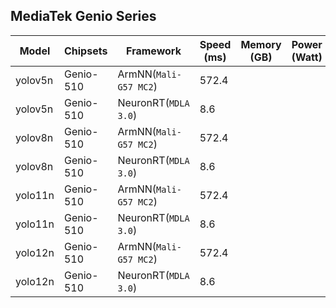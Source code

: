 ## MediaTek Genio Series
  
  | Model   |     Chipsets          |    Framework                |    Speed (ms) |   Memory (GB) |  Power (Watt) |     Temp (°C)    |
  |---------|-----------------------|-----------------------------|---------------|---------------|---------------|------------------|
  | yolov5n  |  Genio-510 | ArmNN(`Mali-G57 MC2`)       | 572.4        |           |               |                  |
  | yolov5n  |  Genio-510 | NeuronRT(`MDLA 3.0`)        | 8.6          |           |               |                  |
  | yolov8n  |  Genio-510 | ArmNN(`Mali-G57 MC2`)       | 572.4        |           |               |                  |
  | yolov8n  |  Genio-510 | NeuronRT(`MDLA 3.0`)        | 8.6          |           |               |                  |
  | yolo11n  |  Genio-510 | ArmNN(`Mali-G57 MC2`)       | 572.4        |           |               |                  |
  | yolo11n  |  Genio-510 | NeuronRT(`MDLA 3.0`)        | 8.6          |           |               |                  |
  | yolo12n |  Genio-510 | ArmNN(`Mali-G57 MC2`)        | 572.4        |           |               |                  |
  | yolo12n |  Genio-510 | NeuronRT(`MDLA 3.0`)         | 8.6          |           |               |                  |
